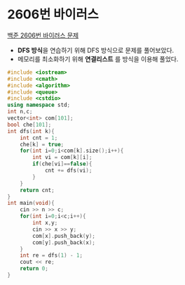 # 2606번 바이러스

[백준 2606번 바이러스 문제](https://www.acmicpc.net/problem/2606)

- **DFS 방식**을 연습하기 위해 DFS 방식으로 문제를 풀어보았다.
- 메모리를 최소화하기 위해 **연결리스트** 를 방식을 이용해 풀었다.

```c++
#include <iostream>
#include <cmath>
#include <algorithm>
#include <queue>
#include <cstdio>
using namespace std;
int n,c;
vector<int> com[101];
bool che[101];
int dfs(int k){
	int cnt = 1;
	che[k] = true;
	for(int i=0;i<com[k].size();i++){
		int vi = com[k][i];
		if(che[vi]==false){
			cnt += dfs(vi);
		}
	}
	return cnt;
}
int main(void){
	cin >> n >> c;
	for(int i=0;i<c;i++){
		int x,y;
		cin >> x >> y;
		com[x].push_back(y);
		com[y].push_back(x);
	}
	int re = dfs(1) - 1;
	cout << re;
	return 0;
}
```

